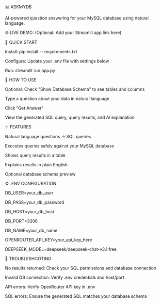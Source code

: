 📊 ASKMYDB

AI-powered question answering for your MySQL database using natural language.

🌐 LIVE DEMO: (Optional: Add your Streamlit app link here)

🚀 QUICK START

Install: pip install -r requirements.txt

Configure: Update your .env file with settings below

Run: streamlit run app.py

📖 HOW TO USE

Optional: Check "Show Database Schema" to see tables and columns

Type a question about your data in natural language

Click "Get Answer"

View the generated SQL query, query results, and AI explanation

✨ FEATURES

Natural language questions → SQL queries

Executes queries safely against your MySQL database

Shows query results in a table

Explains results in plain English

Optional database schema preview

⚙️ .ENV CONFIGURATION

DB_USER=your_db_user

DB_PASS=your_db_password

DB_HOST=your_db_host

DB_PORT=3306

DB_NAME=your_db_name

OPENROUTER_API_KEY=your_api_key_here

DEEPSEEK_MODEL=deepseek/deepseek-chat-v3.1:free

🔧 TROUBLESHOOTING

No results returned: Check your SQL permissions and database connection

Invalid DB connection: Verify .env credentials and host/port

API errors: Verify OpenRouter API key in .env

SQL errors: Ensure the generated SQL matches your database schema
